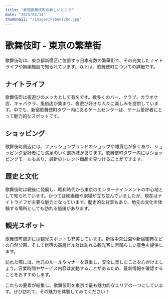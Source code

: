```yaml
---
title: "新宿歌舞伎町の新しいところ"
date: "2023/04/14"
thumbnail: "/images/kabukicho.jpg"
---
```



# 歌舞伎町 - 東京の繁華街

歌舞伎町は、東京都新宿区に位置する日本有数の繁華街で、その充実したナイトライフや娯楽施設で知られています。以下は、歌舞伎町についての詳細です。

## ナイトライフ

歌舞伎町は夜遊びのメッカとして有名です。数多くのバー、クラブ、カラオケ店、キャバクラ、風俗店が集まり、夜遊び好きな人々に楽しみを提供しています。中でも、新宿歌舞伎町タワー内にあるゲームセンターは、ゲーム愛好者にとって魅力的なスポットです。

## ショッピング

歌舞伎町周辺には、ファッションブランドのショップや雑貨店が多くあり、ショッピング愛好者にも満足のいく選択肢があります。歌舞伎町タワー内にはショッピングモールもあり、最新のトレンド商品を見つけることができます。

## 歴史と文化

歌舞伎町は戦後に発展し、昭和時代から東京のエンターテインメントの中心地として知られています。かつては映画館や劇場が立ち並んでいましたが、現在はナイトライフが主要な魅力となっています。歴史的な背景もあり、地元の文化を体験する場所としても訪れる価値があります。

## 観光スポット

歌舞伎町周辺には観光スポットも充実しています。新宿中央公園や新宿御苑などの自然公園、そして新宿の高層ビル群は訪れる観光客に素晴らしい景色を提供します。

訪れた際には、地元のルールやマナーを尊重し、安全に楽しむことを心がけましょう。営業時間やサービス内容は変動することがあるため、最新情報を確認することをおすすめします。

これらの要素が結集し、歌舞伎町を東京で最も魅力的なエリアの一つにしています。ぜひ訪れて、その魅力を体験してみてください！